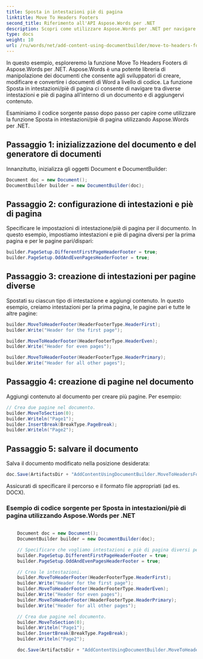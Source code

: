 ```yaml
---
title: Sposta in intestazioni piè di pagina
linktitle: Move To Headers Footers
second_title: Riferimento all'API Aspose.Words per .NET
description: Scopri come utilizzare Aspose.Words per .NET per navigare e modificare intestazioni e piè di pagina nei documenti di Word con questa guida dettagliata.
type: docs
weight: 10
url: /ru/words/net/add-content-using-documentbuilder/move-to-headers-footers/
---
```


In questo esempio, esploreremo la funzione Move To Headers Footers di Aspose.Words per .NET. Aspose.Words è una potente libreria di manipolazione dei documenti che consente agli sviluppatori di creare, modificare e convertire i documenti di Word a livello di codice. La funzione Sposta in intestazioni/piè di pagina ci consente di navigare tra diverse intestazioni e piè di pagina all'interno di un documento e di aggiungervi contenuto.

Esaminiamo il codice sorgente passo dopo passo per capire come utilizzare la funzione Sposta in intestazioni/piè di pagina utilizzando Aspose.Words per .NET.



## Passaggio 1: inizializzazione del documento e del generatore di documenti

Innanzitutto, inizializza gli oggetti Document e DocumentBuilder:

```csharp
Document doc = new Document();
DocumentBuilder builder = new DocumentBuilder(doc);
```

## Passaggio 2: configurazione di intestazioni e piè di pagina

Specificare le impostazioni di intestazione/piè di pagina per il documento. In questo esempio, impostiamo intestazioni e piè di pagina diversi per la prima pagina e per le pagine pari/dispari:

```csharp
builder.PageSetup.DifferentFirstPageHeaderFooter = true;
builder.PageSetup.OddAndEvenPagesHeaderFooter = true;
```

## Passaggio 3: creazione di intestazioni per pagine diverse

Spostati su ciascun tipo di intestazione e aggiungi contenuto. In questo esempio, creiamo intestazioni per la prima pagina, le pagine pari e tutte le altre pagine:

```csharp
builder.MoveToHeaderFooter(HeaderFooterType.HeaderFirst);
builder.Write("Header for the first page");

builder.MoveToHeaderFooter(HeaderFooterType.HeaderEven);
builder.Write("Header for even pages");

builder.MoveToHeaderFooter(HeaderFooterType.HeaderPrimary);
builder.Write("Header for all other pages");
```

## Passaggio 4: creazione di pagine nel documento
Aggiungi contenuto al documento per creare più pagine. Per esempio:

```csharp
// Crea due pagine nel documento.
builder.MoveToSection(0);
builder.Writeln("Page1");
builder.InsertBreak(BreakType.PageBreak);
builder.Writeln("Page2");
```
## Passaggio 5: salvare il documento

Salva il documento modificato nella posizione desiderata:

```csharp
doc.Save(ArtifactsDir + "AddContentUsingDocumentBuilder.MoveToHeadersFooters.docx");
```

Assicurati di specificare il percorso e il formato file appropriati (ad es. DOCX).

### Esempio di codice sorgente per Sposta in intestazioni/piè di pagina utilizzando Aspose.Words per .NET

```csharp

	Document doc = new Document();
	DocumentBuilder builder = new DocumentBuilder(doc);

	// Specificare che vogliamo intestazioni e piè di pagina diversi per la prima pagina, pari e dispari.
	builder.PageSetup.DifferentFirstPageHeaderFooter = true;
	builder.PageSetup.OddAndEvenPagesHeaderFooter = true;

	// Crea le intestazioni.
	builder.MoveToHeaderFooter(HeaderFooterType.HeaderFirst);
	builder.Write("Header for the first page");
	builder.MoveToHeaderFooter(HeaderFooterType.HeaderEven);
	builder.Write("Header for even pages");
	builder.MoveToHeaderFooter(HeaderFooterType.HeaderPrimary);
	builder.Write("Header for all other pages");

	// Crea due pagine nel documento.
	builder.MoveToSection(0);
	builder.Writeln("Page1");
	builder.InsertBreak(BreakType.PageBreak);
	builder.Writeln("Page2");

	doc.Save(ArtifactsDir + "AddContentUsingDocumentBuilder.MoveToHeadersFooters.docx");

```
